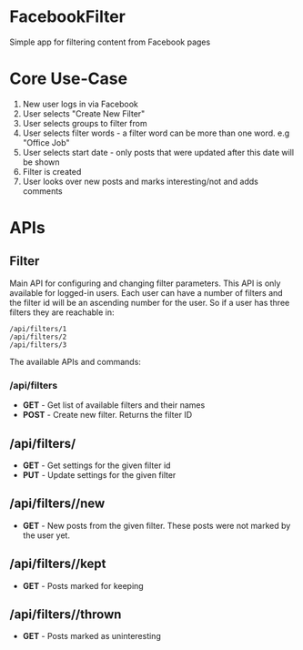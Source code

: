 # FacebookFilter
Simple app for filtering content from Facebook pages

# Core Use-Case

1. New user logs in via Facebook
2. User selects "Create New Filter"
3. User selects groups to filter from
4. User selects filter words - a filter word can be more than one word. e.g
   "Office Job"
5. User selects start date - only posts that were updated after this date will
   be shown
6. Filter is created
7. User looks over new posts and marks interesting/not and adds comments

# APIs

## Filter
Main API for configuring and changing filter parameters. This API is only
available for logged-in users. Each user can have a number of filters and the
filter id will be an ascending number for the user. So if a user has three
filters they are reachable in:
```
/api/filters/1
/api/filters/2
/api/filters/3
```

The available APIs and commands:

### /api/filters

* **GET** - Get list of available filters and their names
* **POST** - Create new filter. Returns the filter ID

## /api/filters/<id>

* **GET** - Get settings for the given filter id
* **PUT** - Update settings for the given filter

## /api/filters/<id>/new

* **GET** - New posts from the given filter. These posts were not marked by the
            user yet.

## /api/filters/<id>/kept

* **GET** - Posts marked for keeping

## /api/filters/<id>/thrown

* **GET** - Posts marked as uninteresting
